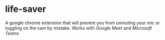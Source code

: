 # life-saver
A google chrome extension that will prevent you from unmuting your mic or toggling on the cam by mistake. Works with *Google Meet* and *Microsoft Teams*
